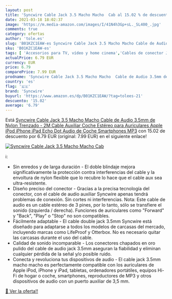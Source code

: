 ```yaml
---
layout: post
title: 'Syncwire Cable Jack 3.5 Macho Macho  Cab al 15.02 % de descuento'
date: 2021-03-18 18:02:37
image: 'https://m.media-amazon.com/images/I/41N4h3Gp+sL._SL400_.jpg'
comments: true
category: ofertas
author: 'tole.es'
slug: 'B01KZC1EAW-es Syncwire Cable Jack 3.5 Macho Macho Cable de Audio 3.5mm...'
sku: 'B01KZC1EAW-es'
tags: [ 'Accesorios para TV, vídeo y home cinema','Cables de conector Jack','Cables para TV, vídeo y home cinema','Electrónica','TV, vídeo y home cinema','apple','ipad','iphone','ipod','syncwire', ]
actualPrice: 6.79 EUR
currency: EUR
price: 6.79
comparePrice: 7.99 EUR
prodname: 'Syncwire Cable Jack 3.5 Macho Macho  Cable de Audio 3.5mm de Nylon Trenzado - 2M  Cable Auxiliar Coche Estéreo para Auriculares  Apple iPod  iPhone  iPad  Echo Dot  Audio de Coche  Smartphones  MP3'
country: 'es'
flag: '🇪🇸'
brand: 'Syncwire'
buyurl: 'https://www.amazon.es/dp/B01KZC1EAW/?tag=tolees-21'
descuento: '15.02'
average: '6.79'
---
```


Está [Syncwire Cable Jack 3.5 Macho Macho  Cable de Audio 3.5mm de Nylon Trenzado - 2M  Cable Auxiliar Coche Estéreo para Auriculares  Apple iPod  iPhone  iPad  Echo Dot  Audio de Coche  Smartphones  MP3](https://www.amazon.es/dp/B01KZC1EAW/?tag=tolees-21) con 15.02 de descuento por 6.79 EUR (original: 7.99 EUR) en el siguiente enlace!

[![Syncwire Cable Jack 3.5 Macho Macho  Cab](https://m.media-amazon.com/images/I/41N4h3Gp+sL._SL400_.jpg)](https://www.amazon.es/dp/B01KZC1EAW/?tag=tolees-21)

ℹ️:

- Sin enredos y de larga duración - El doble blindaje mejora significativamente la protección contra interferencias del cable y la envoltura de nylon flexible que lo recubre lo hace que el cable aux sea ultra-resistente.
- Diseño preciso del conector - Gracias a la precisa tecnología del conector, con el cable de audio auxiliar Syncwire apenas tendrá problemas de conexión. Sin cortes ni interferencias. Nota: Este cable de audio es un cable estéreo de 3 pines, por lo tanto, sólo se transfiere el sonido (izquierda / derecha). Funciones de auriculares como "Forward" y "Back", "Play" o "Stop" no son compatibles.
- Fácilmente adaptable - El cable double jack 3.5mm Syncwire está diseñado para adaptarse a todos los modelos de carcasas del mercado, incluyendo marcas como LifeProof y Otterbox. No es necesario quitar las carcasas durante el uso del cable.
- Calidad de sonido incomparable - Los conectores chapados en oro pulido del cable de audio jack 3.5mm aseguran la fiabilidad y eliminan cualquier pérdida de la señal y/o posible ruido.
- Conecta y revoluciona tus dispositivos de audio - El cable jack 3.5mm macho macho es perfectamente compatible con los auriculares de Apple iPod, iPhone y iPad, tabletas, ordenadores portátiles, equipos Hi-Fi de hogar o coche, smartphones, reproductores de MP3 y otros dispositivos de audio con un puerto auxiliar de 3,5 mm.

[🛒 Ver la oferta!!](https://www.amazon.es/dp/B01KZC1EAW/?tag=tolees-21)
